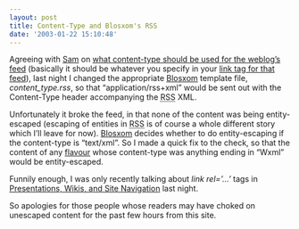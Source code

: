 ```yaml
---
layout: post
title: Content-Type and Blosxom's RSS
date: '2003-01-22 15:10:48'
---
```



Agreeing with [Sam](http://www.intertwingly.net/) on [what content-type should be used for the weblog’s feed](http://www.intertwingly.net/blog/1142.html) (basically it should be whatever you specify in your [link tag for that feed](http://diveintomark.org/archives/2002/05/30/rss_autodiscovery.html)), last night I changed the appropriate [Blosxom](http://www.raelity.org/apps/blosxom) template file, *content_type.rss*, so that “application/rss+xml” would be sent out with the Content-Type header accompanying the <acronym title="Rich Site Summary">RSS</acronym> XML.

Unfortunately it broke the feed, in that none of the content was being entity-escaped (escaping of entities in <acronym title="Rich Site Summary">RSS</acronym> is of course a whole different story which I’ll leave for now). [Blosxom](http://www.raelity.org/apps/blosxom) decides whether to do entity-escaping if the content-type is “text/xml”. So I made a quick fix to the check, so that the content of any [flavour](http://www.raelity.org/apps/blosxom/flavour.shtml) whose content-type was anything ending in “Wxml” would be entity-escaped.

Funnily enough, I was only recently talking about *link rel=’…’* tags in [Presentations, Wikis, and Site Navigation](http://www.pipetree.com/qmacro/blog/2003/01/presentations-…ite-navigationpresentations-wikis-and-site-navigation/) last night.

So apologies for those people whose readers may have choked on unescaped content for the past few hours from this site.


